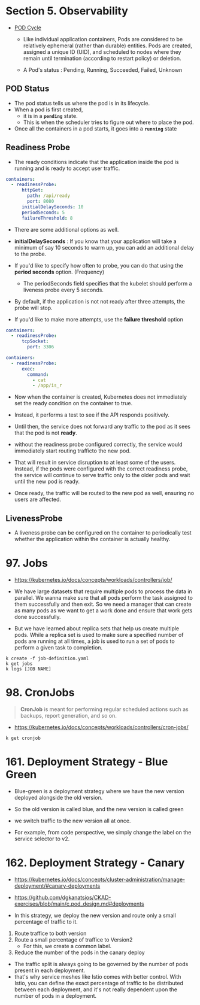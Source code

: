# Section 5. Observability
- [POD Cycle](https://kubernetes.io/docs/concepts/workloads/pods/pod-lifecycle/)

    - Like individual application containers, Pods are considered to be relatively ephemeral (rather than durable) entities. Pods are created, assigned a unique ID (UID), and scheduled to nodes where they remain until termination (according to restart policy) or deletion. 

    - A Pod's status : Pending, Running, Succeeded, Failed, Unknown

## POD  Status
- The pod status tells us where the pod is in its lifecycle.
- When a pod is first created,
    - it is in a **`pending`** state.
    - This is when the scheduler tries to figure out where to place the pod.
- Once all the containers in a pod starts, it goes into a **`running`** state

## Readiness Probe
- The ready conditions indicate that the application inside the pod is running and is ready to accept user traffic.

```yaml
containers:
  - readinessProbe:
      httpGet:
        path: /api/ready
        port: 8080
      initialDelaySeconds: 10
      periodSeconds: 5
      failureThreshold: 8
```

- There are some additional options as well.

- **initialDelaySeconds** : If you know that your application will take a minimum of say 10 seconds to warm up, you can add an additional delay to the probe.

- If you'd like to specify how often to probe, you can do that using the **period seconds** option. (Frequency)
    - The periodSeconds field specifies that the kubelet should perform a liveness probe every 5 seconds. 

- By default, if the application is not not ready
after three attempts, the probe will stop. 
- If you'd like to make more attempts, use the **failure threshold** option


```yaml
containers:
  - readinessProbe:
      tcpSocket:
        port: 3306
```

```yaml
containers:
  - readinessProbe:
      exec:
        command:
          - cat
          - /app/is_r
```

- Now when the container is created, Kubernetes does not immediately set the ready condition on the container to true.
- Instead, it performs a test to see if the API responds positively.
- Until then, the service does not forward any traffic to the pod as it sees that the pod is not **ready**.

- without the readiness probe configured correctly, the service would immediately start routing trafficto the new pod.

- That will result in service disruption to at least some of the users. Instead, if the pods were configured with the correct readiness probe, the service will continue to serve traffic only to the older pods and wait until the new pod is ready.

- Once ready, the traffic will be routed to the new pod as well, ensuring no users are affected.

## LivenessProbe
- A liveness probe can be configured on the container to periodically test whether the application within the container is actually healthy.

# 97. Jobs
- https://kubernetes.io/docs/concepts/workloads/controllers/job/

- We have large datasets that require multiple pods to process the data in parallel. We wanna make sure that all pods perform the task assigned to them successfully and then exit. So we need a manager that can create as many pods as we want to get a work done and ensure that work gets done successfully.

- But we have learned about replica sets that help us create multiple pods. While a replica set is used to make sure a specified number of pods are running at all times, a job is used to run a set of pods to perform a given task to completion.

```
k create -f job-definition.yaml
k get jobs
k logs [JOB NAME]
```

# 98. CronJobs
> **CronJob** is meant for performing regular scheduled actions such as backups, report generation, and so on. 

- https://kubernetes.io/docs/concepts/workloads/controllers/cron-jobs/

```
k get cronjob
```

# 161. Deployment Strategy - Blue Green
- Blue-green is a deployment strategy where we have the new version deployed alongside the old version.
- So the old version is called blue, and the new version is called green
- we switch traffic to the new version all at once.

- For example, from code perspective, we simply change the label on the service selector to v2.

# 162. Deployment Strategy - Canary
- https://kubernetes.io/docs/concepts/cluster-administration/manage-deployment/#canary-deployments

- https://github.com/dgkanatsios/CKAD-exercises/blob/main/c.pod_design.md#deployments

- In this strategy, we deploy the new version and route only a small percentage of traffic to it.

1. Route traffice to both version
2. Route a small percentage of traffice to Version2
    - For this, we create a common label.
3. Reduce the number of the pods in the canary deploy


- The traffic split is always going to be governed by the number of pods present in each deployment.
- that's why service meshes like Istio comes with better control. With Istio, you can define the exact percentage of traffic to be distributed between each deployment, and it's not really dependent upon the number of pods in a deployment.
